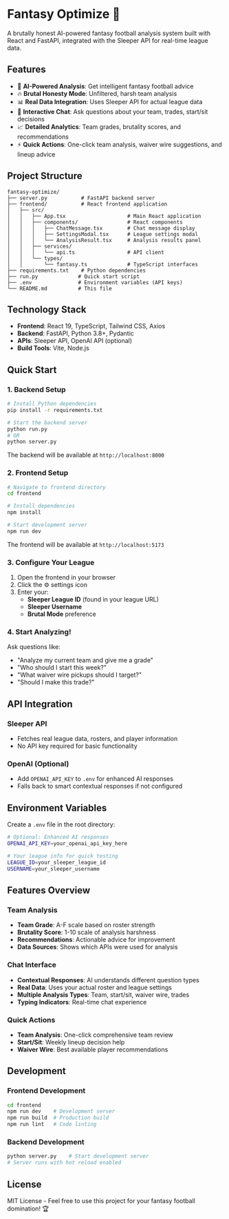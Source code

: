 # Fantasy Optimize 🏈

A brutally honest AI-powered fantasy football analysis system built with React and FastAPI, integrated with the Sleeper API for real-time league data.

## Features

- 🤖 **AI-Powered Analysis**: Get intelligent fantasy football advice
- 🔥 **Brutal Honesty Mode**: Unfiltered, harsh team analysis 
- 📊 **Real Data Integration**: Uses Sleeper API for actual league data
- 💬 **Interactive Chat**: Ask questions about your team, trades, start/sit decisions
- 📈 **Detailed Analytics**: Team grades, brutality scores, and recommendations
- ⚡ **Quick Actions**: One-click team analysis, waiver wire suggestions, and lineup advice

## Project Structure

```
fantasy-optimize/
├── server.py           # FastAPI backend server
├── frontend/           # React frontend application
│   ├── src/
│   │   ├── App.tsx                    # Main React application
│   │   ├── components/                # React components
│   │   │   ├── ChatMessage.tsx        # Chat message display
│   │   │   ├── SettingsModal.tsx      # League settings modal
│   │   │   └── AnalysisResult.tsx     # Analysis results panel
│   │   ├── services/
│   │   │   └── api.ts                 # API client
│   │   └── types/
│   │       └── fantasy.ts             # TypeScript interfaces
├── requirements.txt    # Python dependencies
├── run.py             # Quick start script
├── .env               # Environment variables (API keys)
└── README.md          # This file
```

## Technology Stack

- **Frontend**: React 19, TypeScript, Tailwind CSS, Axios
- **Backend**: FastAPI, Python 3.8+, Pydantic
- **APIs**: Sleeper API, OpenAI API (optional)
- **Build Tools**: Vite, Node.js

## Quick Start

### 1. Backend Setup

```bash
# Install Python dependencies
pip install -r requirements.txt

# Start the backend server
python run.py
# OR
python server.py
```

The backend will be available at `http://localhost:8000`

### 2. Frontend Setup

```bash
# Navigate to frontend directory
cd frontend

# Install dependencies
npm install

# Start development server
npm run dev
```

The frontend will be available at `http://localhost:5173`

### 3. Configure Your League

1. Open the frontend in your browser
2. Click the ⚙️ settings icon
3. Enter your:
   - **Sleeper League ID** (found in your league URL)
   - **Sleeper Username**
   - **Brutal Mode** preference

### 4. Start Analyzing!

Ask questions like:
- "Analyze my current team and give me a grade"
- "Who should I start this week?"
- "What waiver wire pickups should I target?"
- "Should I make this trade?"

## API Integration

### Sleeper API
- Fetches real league data, rosters, and player information
- No API key required for basic functionality

### OpenAI (Optional)
- Add `OPENAI_API_KEY` to `.env` for enhanced AI responses
- Falls back to smart contextual responses if not configured

## Environment Variables

Create a `.env` file in the root directory:

```bash
# Optional: Enhanced AI responses
OPENAI_API_KEY=your_openai_api_key_here

# Your league info for quick testing
LEAGUE_ID=your_sleeper_league_id
USERNAME=your_sleeper_username
```

## Features Overview

### Team Analysis
- **Team Grade**: A-F scale based on roster strength
- **Brutality Score**: 1-10 scale of analysis harshness
- **Recommendations**: Actionable advice for improvement
- **Data Sources**: Shows which APIs were used for analysis

### Chat Interface
- **Contextual Responses**: AI understands different question types
- **Real Data**: Uses your actual roster and league settings
- **Multiple Analysis Types**: Team, start/sit, waiver wire, trades
- **Typing Indicators**: Real-time chat experience

### Quick Actions
- **Team Analysis**: One-click comprehensive team review
- **Start/Sit**: Weekly lineup decision help
- **Waiver Wire**: Best available player recommendations

## Development

### Frontend Development
```bash
cd frontend
npm run dev    # Development server
npm run build  # Production build
npm run lint   # Code linting
```

### Backend Development
```bash
python server.py    # Start development server
# Server runs with hot reload enabled
```

## License

MIT License - Feel free to use this project for your fantasy football domination! 🏆